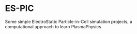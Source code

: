 # ES-PIC
Some simple ElectroStatic Particle-in-Cell simulation projects, a computational approach to learn PlasmaPhysics.
